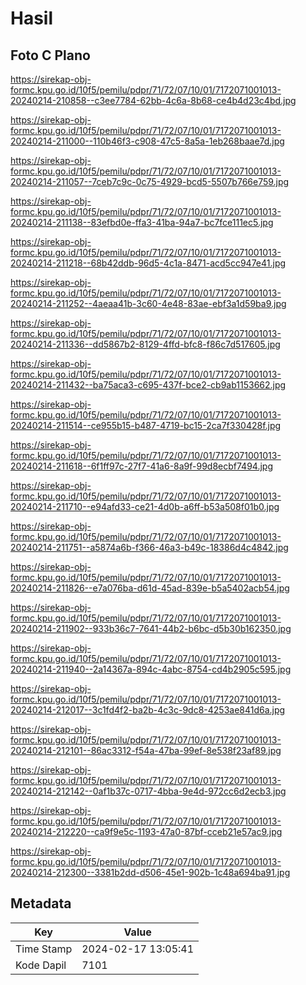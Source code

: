 # Hasil

## Foto C Plano

https://sirekap-obj-formc.kpu.go.id/10f5/pemilu/pdpr/71/72/07/10/01/7172071001013-20240214-210858--c3ee7784-62bb-4c6a-8b68-ce4b4d23c4bd.jpg

https://sirekap-obj-formc.kpu.go.id/10f5/pemilu/pdpr/71/72/07/10/01/7172071001013-20240214-211000--110b46f3-c908-47c5-8a5a-1eb268baae7d.jpg

https://sirekap-obj-formc.kpu.go.id/10f5/pemilu/pdpr/71/72/07/10/01/7172071001013-20240214-211057--7ceb7c9c-0c75-4929-bcd5-5507b766e759.jpg

https://sirekap-obj-formc.kpu.go.id/10f5/pemilu/pdpr/71/72/07/10/01/7172071001013-20240214-211138--83efbd0e-ffa3-41ba-94a7-bc7fce111ec5.jpg

https://sirekap-obj-formc.kpu.go.id/10f5/pemilu/pdpr/71/72/07/10/01/7172071001013-20240214-211218--68b42ddb-96d5-4c1a-8471-acd5cc947e41.jpg

https://sirekap-obj-formc.kpu.go.id/10f5/pemilu/pdpr/71/72/07/10/01/7172071001013-20240214-211252--4aeaa41b-3c60-4e48-83ae-ebf3a1d59ba9.jpg

https://sirekap-obj-formc.kpu.go.id/10f5/pemilu/pdpr/71/72/07/10/01/7172071001013-20240214-211336--dd5867b2-8129-4ffd-bfc8-f86c7d517605.jpg

https://sirekap-obj-formc.kpu.go.id/10f5/pemilu/pdpr/71/72/07/10/01/7172071001013-20240214-211432--ba75aca3-c695-437f-bce2-cb9ab1153662.jpg

https://sirekap-obj-formc.kpu.go.id/10f5/pemilu/pdpr/71/72/07/10/01/7172071001013-20240214-211514--ce955b15-b487-4719-bc15-2ca7f330428f.jpg

https://sirekap-obj-formc.kpu.go.id/10f5/pemilu/pdpr/71/72/07/10/01/7172071001013-20240214-211618--6f1ff97c-27f7-41a6-8a9f-99d8ecbf7494.jpg

https://sirekap-obj-formc.kpu.go.id/10f5/pemilu/pdpr/71/72/07/10/01/7172071001013-20240214-211710--e94afd33-ce21-4d0b-a6ff-b53a508f01b0.jpg

https://sirekap-obj-formc.kpu.go.id/10f5/pemilu/pdpr/71/72/07/10/01/7172071001013-20240214-211751--a5874a6b-f366-46a3-b49c-18386d4c4842.jpg

https://sirekap-obj-formc.kpu.go.id/10f5/pemilu/pdpr/71/72/07/10/01/7172071001013-20240214-211826--e7a076ba-d61d-45ad-839e-b5a5402acb54.jpg

https://sirekap-obj-formc.kpu.go.id/10f5/pemilu/pdpr/71/72/07/10/01/7172071001013-20240214-211902--933b36c7-7641-44b2-b6bc-d5b30b162350.jpg

https://sirekap-obj-formc.kpu.go.id/10f5/pemilu/pdpr/71/72/07/10/01/7172071001013-20240214-211940--2a14367a-894c-4abc-8754-cd4b2905c595.jpg

https://sirekap-obj-formc.kpu.go.id/10f5/pemilu/pdpr/71/72/07/10/01/7172071001013-20240214-212017--3c1fd4f2-ba2b-4c3c-9dc8-4253ae841d6a.jpg

https://sirekap-obj-formc.kpu.go.id/10f5/pemilu/pdpr/71/72/07/10/01/7172071001013-20240214-212101--86ac3312-f54a-47ba-99ef-8e538f23af89.jpg

https://sirekap-obj-formc.kpu.go.id/10f5/pemilu/pdpr/71/72/07/10/01/7172071001013-20240214-212142--0af1b37c-0717-4bba-9e4d-972cc6d2ecb3.jpg

https://sirekap-obj-formc.kpu.go.id/10f5/pemilu/pdpr/71/72/07/10/01/7172071001013-20240214-212220--ca9f9e5c-1193-47a0-87bf-cceb21e57ac9.jpg

https://sirekap-obj-formc.kpu.go.id/10f5/pemilu/pdpr/71/72/07/10/01/7172071001013-20240214-212300--3381b2dd-d506-45e1-902b-1c48a694ba91.jpg


## Metadata

| Key        | Value               |
| ---------- | ------------------- |
| Time Stamp | 2024-02-17 13:05:41 |
| Kode Dapil | 7101                |



